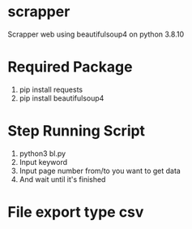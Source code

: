 # scrapper
Scrapper web using beautifulsoup4 on python 3.8.10

# Required Package
1. pip install requests
2. pip install beautifulsoup4

# Step Running Script
1. python3 bl.py
2. Input keyword
3. Input page number from/to you want to get data
4. And wait until it's finished

# File export type csv
